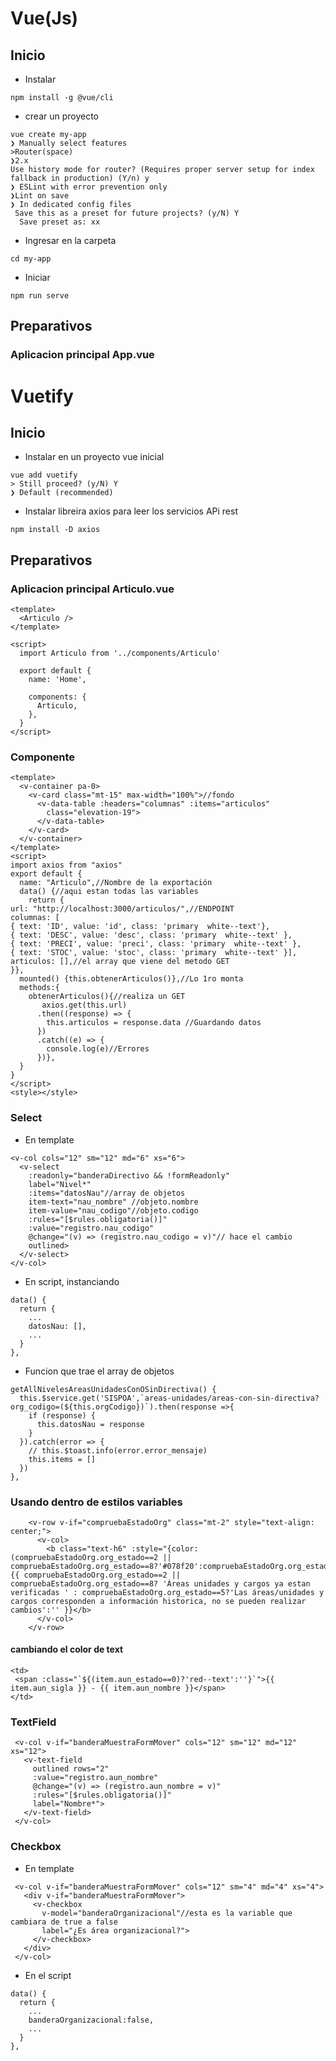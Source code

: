 # Vue(Js)

## Inicio
- Instalar
```console
npm install -g @vue/cli
```
- crear un proyecto
```console
vue create my-app
❯ Manually select features
>Router(space)
❯2.x
Use history mode for router? (Requires proper server setup for index fallback in production) (Y/n) y
❯ ESLint with error prevention only
❯Lint on save
❯ In dedicated config files
 Save this as a preset for future projects? (y/N) Y
  Save preset as: xx
```
- Ingresar en la carpeta
```console
cd my-app
```
- Iniciar
```console
npm run serve
```
## Preparativos
### Aplicacion principal App.vue
# Vuetify
## Inicio
- Instalar en un proyecto vue inicial
```console
vue add vuetify
> Still proceed? (y/N) Y
❯ Default (recommended)
```
- Instalar libreira axios para leer los servicios APi rest
```console
npm install -D axios
```
## Preparativos
### Aplicacion principal Articulo.vue
```vue
<template>
  <Articulo />
</template>

<script>
  import Articulo from '../components/Articulo'

  export default {
    name: 'Home',

    components: {
      Articulo,
    },
  }
</script>
```
### Componente
```vue
<template>
  <v-container pa-0>
    <v-card class="mt-15" max-width="100%">//fondo
      <v-data-table :headers="columnas" :items="articulos"
        class="elevation-19">
      </v-data-table>
    </v-card>
  </v-container>
</template>
<script>
import axios from "axios"
export default {
  name: "Articulo",//Nombre de la exportación
  data() {//aqui estan todas las variables
    return {
url: "http://localhost:3000/articulos/",//ENDPOINT
columnas: [
{ text: 'ID', value: 'id', class: 'primary  white--text'},
{ text: 'DESC', value: 'desc', class: 'primary  white--text' },
{ text: 'PRECI', value: 'preci', class: 'primary  white--text' },
{ text: 'STOC', value: 'stoc', class: 'primary  white--text' }],
articulos: [],//el array que viene del metodo GET
}},
  mounted() {this.obtenerArticulos()},//Lo 1ro monta
  methods:{
    obtenerArticulos(){//realiza un GET
       axios.get(this.url)
      .then((response) => {
        this.articulos = response.data //Guardando datos
      })
      .catch((e) => {
        console.log(e)//Errores
      })},
  }
}
</script>
<style></style>
```
### Select
- En template
```vue
<v-col cols="12" sm="12" md="6" xs="6">
  <v-select 
    :readonly="banderaDirectivo && !formReadonly" 
    label="Nivel*" 
    :items="datosNau"//array de objetos
    item-text="nau_nombre" //objeto.nombre
    item-value="nau_codigo"//objeto.codigo
    :rules="[$rules.obligatoria()]" 
    :value="registro.nau_codigo" 
    @change="(v) => (registro.nau_codigo = v)"// hace el cambio
    outlined>
  </v-select>
</v-col>
```
- En script, instanciando
```vue
data() {
  return {
    ...
    datosNau: [],
    ...
  }
},
```
- Funcion que trae el array de objetos
```vue
getAllNivelesAreasUnidadesConOSinDirectiva() {
  this.$service.get('SISPOA',`areas-unidades/areas-con-sin-directiva?org_codigo=(${this.orgCodigo})`).then(response =>{
    if (response) {
      this.datosNau = response
    }
  }).catch(error => {
    // this.$toast.info(error.error_mensaje)
    this.items = []
  })
},
```
### Usando dentro de estilos variables
```vue
    <v-row v-if="compruebaEstadoOrg" class="mt-2" style="text-align: center;">
      <v-col>
        <b class="text-h6" :style="{color:(compruebaEstadoOrg.org_estado==2 || compruebaEstadoOrg.org_estado==8?'#078f20':compruebaEstadoOrg.org_estado==5?'red':'')}">{{ compruebaEstadoOrg.org_estado==2 || compruebaEstadoOrg.org_estado==8? 'Áreas unidades y cargos ya estan verificadas ' : compruebaEstadoOrg.org_estado==5?'Las áreas/unidades y cargos corresponden a información historica, no se pueden realizar cambios':'' }}</b>
      </v-col>
    </v-row>
```
#### cambiando el color de text
```vue
<td>
 <span :class="`${(item.aun_estado==0)?'red--text':''}`">{{ item.aun_sigla }} - {{ item.aun_nombre }}</span>
</td>
```
### TextField
```vue
 <v-col v-if="banderaMuestraFormMover" cols="12" sm="12" md="12" xs="12">
   <v-text-field 
     outlined rows="2" 
     :value="registro.aun_nombre" 
     @change="(v) => (registro.aun_nombre = v)"
     :rules="[$rules.obligatoria()]" 
     label="Nombre*">
   </v-text-field>
 </v-col>
```
### Checkbox
- En template
```vue
 <v-col v-if="banderaMuestraFormMover" cols="12" sm="4" md="4" xs="4">
   <div v-if="banderaMuestraFormMover">
     <v-checkbox
       v-model="banderaOrganizacional"//esta es la variable que cambiara de true a false
       label="¿Es área organizacional?">
     </v-checkbox>
   </div>
 </v-col>
```
- En el script
```vue
data() {
  return {
    ...
    banderaOrganizacional:false,
    ...
  }
},
```
